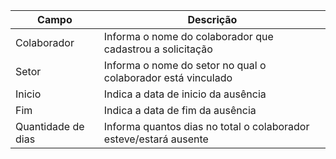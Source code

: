 
| **Campo**       	 | **Descrição**                                                     |
|--------------------|-------------------------------------------------------------------|
| Colaborador     	 | Informa o nome do colaborador que cadastrou a solicitação         |
| Setor            	 | Informa o nome do setor no qual o colaborador está vinculado      |
| Inicio	      	 | Indica a data de inicio da ausência                               |
| Fim             	 | Indica a data de fim da ausência                                  |
| Quantidade de dias | Informa quantos dias no total o colaborador esteve/estará ausente |